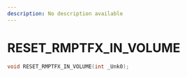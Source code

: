 ```yaml
---
description: No description available 
---
```


# RESET_RMPTFX_IN_VOLUME

```cpp
void RESET_RMPTFX_IN_VOLUME(int _Unk0);
```